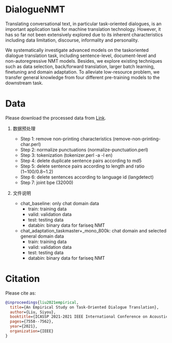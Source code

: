# DialogueNMT

Translating conversational text, in particular task-oriented dialogues, is an important application task for machine translation technology. However, it has so far not been extensively explored due to its inherent characteristics including data limitation, discourse, informality and personality. 

We systematically investigate advanced models on the taskoriented dialogue translation task, including sentence-level, document-level and non-autoregressive NMT models. Besides, we explore existing techniques such as data selection, back/forward translation, larger batch learning, finetuning and domain adaptation. To alleviate low-resource problem, we transfer general knowledge from four different pre-training models to the downstream task. 


# Data

Please download the processed data from [Link](https://www.dropbox.com/sh/v7vztd736ffa2x0/AABZ9T00gaTB01AwUoEr058ea?dl=0).

1. 数据预处理

   * Step 1: remove non-printing characteristics (remove-non-printing-char.perl)
   * Step 2: normalize punctuations (normalize-punctuation.perl)
   * Step 3: tokenization (tokenizer.perl -a -l en)
   * Step 4: delete duplicate sentence pairs according to md5
   * Step 5: delete sentence pairs according to length and ratio (1~100/0.8~1.2)
   * Step 6: delete sentences according to language id (langdetect)
   * Step 7: joint bpe (32000)

2. 文件说明
   * chat_baseline: only chat domain data
		* train: training data
		* valid: validation data
		* test: testing data
		* databin: binary data for fariseq NMT
   * chat_adaptation_taskmaster+_mono_800k: chat domain and selected general domain data
		* train: training data
		* valid: validation data
		* test: testing data
		* databin: binary data for fariseq NMT

# Citation

Please cite as:

```bibtex
@inproceedings{liu2021empirical,
  title={An Empirical Study on Task-Oriented Dialogue Translation},
  author={Liu, Siyou},
  booktitle={ICASSP 2021-2021 IEEE International Conference on Acoustics, Speech and Signal Processing (ICASSP)},
  pages={7558--7562},
  year={2021},
  organization={IEEE}
}
```